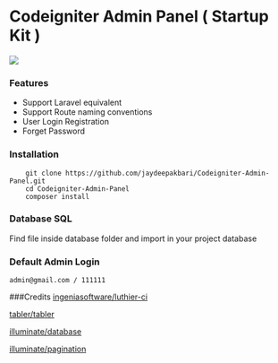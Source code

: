 # Codeigniter Admin Panel ( Startup Kit )

[![](https://user-images.githubusercontent.com/6220995/72037880-95b78580-32c5-11ea-994c-8165e8a717e6.png)](https://user-images.githubusercontent.com/6220995/72037880-95b78580-32c5-11ea-994c-8165e8a717e6.png)

### Features

- Support Laravel equivalent
- Support Route naming conventions 
- User Login Registration
- Forget Password 


### Installation  

        git clone https://github.com/jaydeepakbari/Codeigniter-Admin-Panel.git
        cd Codeigniter-Admin-Panel
        composer install

### Database SQL

Find file inside database folder and import in your project database

### Default Admin Login
`admin@gmail.com / 111111`

###Credits
[ingeniasoftware/luthier-ci](https://github.com/ingeniasoftware/luthier-ci "ingeniasoftware/luthier-ci")

[tabler/tabler](https://github.com/tabler/tabler "tabler/tabler")

[illuminate/database](https://github.com/illuminate/database "illuminate/database")

[illuminate/pagination](https://github.com/illuminate/pagination "illuminate/pagination")